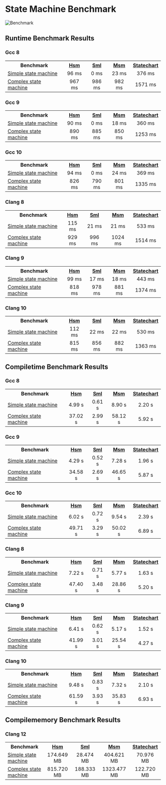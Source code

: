# State Machine Benchmark
![Benchmark](https://github.com/erikzenker/state-machine-benchmark/workflows/Benchmark/badge.svg)

## Runtime Benchmark Results
### Gcc 8
 <table style="width:100%">
  <tr>
    <th>Benchmark</th>
    <th><a href="https://github.com/erikzenker/hsm">Hsm</a></th>
    <th><a href="https://boost-experimental.github.io/sml/index.html">Sml</a></th>
    <th><a href="https://www.boost.org/doc/libs/1_73_0/libs/msm/doc/HTML/index.html">Msm</a></th>
    <th><a href="https://www.boost.org/doc/libs/1_73_0/libs/statechart/doc/index.html">Statechart</a></th>
  </tr>
  <tr>
    <td><a href="benchmark/simple/">Simple state machine</a></td>
    <td><center>96 ms</center></td>
    <td><center>0 ms</center></td>
    <td><center>23 ms</center></td>
    <td><center>376 ms</center></td>
  </tr>
  <tr>
    <td><a href="benchmark/complex/">Complex state machine</a></td>
    <td><center>967 ms</center></td>
    <td><center>986 ms</center></td>
    <td><center>982 ms</center></td>
    <td><center>1571 ms</center></td>
  </tr>
</table>

### Gcc 9
 <table style="width:100%">
  <tr>
    <th>Benchmark</th>
    <th><a href="https://github.com/erikzenker/hsm">Hsm</a></th>
    <th><a href="https://boost-experimental.github.io/sml/index.html">Sml</a></th>
    <th><a href="https://www.boost.org/doc/libs/1_73_0/libs/msm/doc/HTML/index.html">Msm</a></th>
    <th><a href="https://www.boost.org/doc/libs/1_73_0/libs/statechart/doc/index.html">Statechart</a></th>
  </tr>
  <tr>
    <td><a href="benchmark/simple/">Simple state machine</a></td>
    <td><center>90 ms</center></td>
    <td><center>0 ms</center></td>
    <td><center>18 ms</center></td>
    <td><center>360 ms</center></td>
  </tr>
  <tr>
    <td><a href="benchmark/complex/">Complex state machine</a></td>
    <td><center>890 ms</center></td>
    <td><center>885 ms</center></td>
    <td><center>850 ms</center></td>
    <td><center>1253 ms</center></td>
  </tr>
</table>

### Gcc 10
 <table style="width:100%">
  <tr>
    <th>Benchmark</th>
    <th><a href="https://github.com/erikzenker/hsm">Hsm</a></th>
    <th><a href="https://boost-experimental.github.io/sml/index.html">Sml</a></th>
    <th><a href="https://www.boost.org/doc/libs/1_73_0/libs/msm/doc/HTML/index.html">Msm</a></th>
    <th><a href="https://www.boost.org/doc/libs/1_73_0/libs/statechart/doc/index.html">Statechart</a></th>
  </tr>
  <tr>
    <td><a href="benchmark/simple/">Simple state machine</a></td>
    <td><center>94 ms</center></td>
    <td><center>0 ms</center></td>
    <td><center>24 ms</center></td>
    <td><center>369 ms</center></td>
  </tr>
  <tr>
    <td><a href="benchmark/complex/">Complex state machine</a></td>
    <td><center>826 ms</center></td>
    <td><center>790 ms</center></td>
    <td><center>801 ms</center></td>
    <td><center>1335 ms</center></td>
  </tr>
</table>

### Clang 8
 <table style="width:100%">
  <tr>
    <th>Benchmark</th>
    <th><a href="https://github.com/erikzenker/hsm">Hsm</a></th>
    <th><a href="https://boost-experimental.github.io/sml/index.html">Sml</a></th>
    <th><a href="https://www.boost.org/doc/libs/1_73_0/libs/msm/doc/HTML/index.html">Msm</a></th>
    <th><a href="https://www.boost.org/doc/libs/1_73_0/libs/statechart/doc/index.html">Statechart</a></th>
  </tr>
  <tr>
    <td><a href="benchmark/simple/">Simple state machine</a></td>
    <td><center>115 ms</center></td>
    <td><center>21 ms</center></td>
    <td><center>21 ms</center></td>
    <td><center>533 ms</center></td>
  </tr>
  <tr>
    <td><a href="benchmark/complex/">Complex state machine</a></td>
    <td><center>929 ms</center></td>
    <td><center>996 ms</center></td>
    <td><center>1024 ms</center></td>
    <td><center>1514 ms</center></td>
  </tr>
</table>

### Clang 9
 <table style="width:100%">
  <tr>
    <th>Benchmark</th>
    <th><a href="https://github.com/erikzenker/hsm">Hsm</a></th>
    <th><a href="https://boost-experimental.github.io/sml/index.html">Sml</a></th>
    <th><a href="https://www.boost.org/doc/libs/1_73_0/libs/msm/doc/HTML/index.html">Msm</a></th>
    <th><a href="https://www.boost.org/doc/libs/1_73_0/libs/statechart/doc/index.html">Statechart</a></th>
  </tr>
  <tr>
    <td><a href="benchmark/simple/">Simple state machine</a></td>
    <td><center>99 ms</center></td>
    <td><center>17 ms</center></td>
    <td><center>18 ms</center></td>
    <td><center>443 ms</center></td>
  </tr>
  <tr>
    <td><a href="benchmark/complex/">Complex state machine</a></td>
    <td><center>818 ms</center></td>
    <td><center>978 ms</center></td>
    <td><center>881 ms</center></td>
    <td><center>1374 ms</center></td>
  </tr>
</table>  

### Clang 10
 <table style="width:100%">
  <tr>
    <th>Benchmark</th>
    <th><a href="https://github.com/erikzenker/hsm">Hsm</a></th>
    <th><a href="https://boost-experimental.github.io/sml/index.html">Sml</a></th>
    <th><a href="https://www.boost.org/doc/libs/1_73_0/libs/msm/doc/HTML/index.html">Msm</a></th>
    <th><a href="https://www.boost.org/doc/libs/1_73_0/libs/statechart/doc/index.html">Statechart</a></th>
  </tr>
  <tr>
    <td><a href="benchmark/simple/">Simple state machine</a></td>
    <td><center>112 ms</center></td>
    <td><center>22 ms</center></td>
    <td><center>22 ms</center></td>
    <td><center>530 ms</center></td>
  </tr>
  <tr>
    <td><a href="benchmark/complex/">Complex state machine</a></td>
    <td><center>815 ms</center></td>
    <td><center>856 ms</center></td>
    <td><center>882 ms</center></td>
    <td><center>1363 ms</center></td>
  </tr>
</table>  


## Compiletime Benchmark Results
### Gcc 8
 <table style="width:100%">
  <tr>
    <th>Benchmark</th>
    <th><a href="https://github.com/erikzenker/hsm">Hsm</a></th>
    <th><a href="https://boost-experimental.github.io/sml/index.html">Sml</a></th>
    <th><a href="https://www.boost.org/doc/libs/1_73_0/libs/msm/doc/HTML/index.html">Msm</a></th>
    <th><a href="https://www.boost.org/doc/libs/1_73_0/libs/statechart/doc/index.html">Statechart</a></th>
  </tr>
  <tr>
    <td><a href="benchmark/simple/">Simple state machine</a></td>
    <td><center>4.99 s</center></td>
    <td><center>0.61 s</center></td>
    <td><center>8.90 s </center></td>
    <td><center>2.20 s</center></td>
  </tr>
  <tr>
    <td><a href="benchmark/complex/">Complex state machine</a></td>
    <td><center>37.02 s</center></td>
    <td><center>2.99 s</center></td>
    <td><center>58.12 s</center></td>
    <td><center>5.92 s</center></td>
  </tr>
</table>

### Gcc 9
 <table style="width:100%">
  <tr>
    <th>Benchmark</th>
    <th><a href="https://github.com/erikzenker/hsm">Hsm</a></th>
    <th><a href="https://boost-experimental.github.io/sml/index.html">Sml</a></th>
    <th><a href="https://www.boost.org/doc/libs/1_73_0/libs/msm/doc/HTML/index.html">Msm</a></th>
    <th><a href="https://www.boost.org/doc/libs/1_73_0/libs/statechart/doc/index.html">Statechart</a></th>
  </tr>
  <tr>
    <td><a href="benchmark/simple/">Simple state machine</a></td>
    <td><center>4.29 s</center></td>
    <td><center>0.52 s</center></td>
    <td><center>7.28 s </center></td>
    <td><center>1.96 s</center></td>
  </tr>
  <tr>
    <td><a href="benchmark/complex/">Complex state machine</a></td>
    <td><center>34.58 s</center></td>
    <td><center>2.69 s</center></td>
    <td><center>46.65 s</center></td>
    <td><center>5.87 s</center></td>
  </tr>
</table>

### Gcc 10
 <table style="width:100%">
  <tr>
    <th>Benchmark</th>
    <th><a href="https://github.com/erikzenker/hsm">Hsm</a></th>
    <th><a href="https://boost-experimental.github.io/sml/index.html">Sml</a></th>
    <th><a href="https://www.boost.org/doc/libs/1_73_0/libs/msm/doc/HTML/index.html">Msm</a></th>
    <th><a href="https://www.boost.org/doc/libs/1_73_0/libs/statechart/doc/index.html">Statechart</a></th>
  </tr>
  <tr>
    <td><a href="benchmark/simple/">Simple state machine</a></td>
    <td><center>6.02 s</center></td>
    <td><center>0.72 s</center></td>
    <td><center>9.54 s </center></td>
    <td><center>2.39 s</center></td>
  </tr>
  <tr>
    <td><a href="benchmark/complex/">Complex state machine</a></td>
    <td><center>49.71 s</center></td>
    <td><center>3.29 s</center></td>
    <td><center>50.02 s</center></td>
    <td><center>6.89 s</center></td>
  </tr>
</table>

### Clang 8
 <table style="width:100%">
  <tr>
    <th>Benchmark</th>
    <th><a href="https://github.com/erikzenker/hsm">Hsm</a></th>
    <th><a href="https://boost-experimental.github.io/sml/index.html">Sml</a></th>
    <th><a href="https://www.boost.org/doc/libs/1_73_0/libs/msm/doc/HTML/index.html">Msm</a></th>
    <th><a href="https://www.boost.org/doc/libs/1_73_0/libs/statechart/doc/index.html">Statechart</a></th>
  </tr>
  <tr>
    <td><a href="benchmark/simple/">Simple state machine</a></td>
    <td><center>7.22 s</center></td>
    <td><center>0.71 s</center></td>
    <td><center>5.77 s </center></td>
    <td><center>1.63 s</center></td>
  </tr>
  <tr>
    <td><a href="benchmark/complex/">Complex state machine</a></td>
    <td><center>47.40 s</center></td>
    <td><center>3.48 s</center></td>
    <td><center>28.86 s</center></td>
    <td><center>5.20 s</center></td>
  </tr>
</table>

### Clang 9
 <table style="width:100%">
  <tr>
    <th>Benchmark</th>
    <th><a href="https://github.com/erikzenker/hsm">Hsm</a></th>
    <th><a href="https://boost-experimental.github.io/sml/index.html">Sml</a></th>
    <th><a href="https://www.boost.org/doc/libs/1_73_0/libs/msm/doc/HTML/index.html">Msm</a></th>
    <th><a href="https://www.boost.org/doc/libs/1_73_0/libs/statechart/doc/index.html">Statechart</a></th>
  </tr>
  <tr>
    <td><a href="benchmark/simple/">Simple state machine</a></td>
    <td><center>6.41 s</center></td>
    <td><center>0.62 s</center></td>
    <td><center>5.17 s </center></td>
    <td><center>1.52 s</center></td>
  </tr>
  <tr>
    <td><a href="benchmark/complex/">Complex state machine</a></td>
    <td><center>41.99 s</center></td>
    <td><center>3.01 s</center></td>
    <td><center>25.54 s</center></td>
    <td><center>4.27 s</center></td>
  </tr>
</table>  

### Clang 10
 <table style="width:100%">
  <tr>
    <th>Benchmark</th>
    <th><a href="https://github.com/erikzenker/hsm">Hsm</a></th>
    <th><a href="https://boost-experimental.github.io/sml/index.html">Sml</a></th>
    <th><a href="https://www.boost.org/doc/libs/1_73_0/libs/msm/doc/HTML/index.html">Msm</a></th>
    <th><a href="https://www.boost.org/doc/libs/1_73_0/libs/statechart/doc/index.html">Statechart</a></th>
  </tr>
  <tr>
    <td><a href="benchmark/simple/">Simple state machine</a></td>
    <td><center>9.48 s</center></td>
    <td><center>0.83 s</center></td>
    <td><center>7.32 s </center></td>
    <td><center>2.10 s</center></td>
  </tr>
  <tr>
    <td><a href="benchmark/complex/">Complex state machine</a></td>
    <td><center>61.59 s</center></td>
    <td><center>3.93 s</center></td>
    <td><center>35.83 s</center></td>
    <td><center>6.93 s</center></td>
  </tr>
</table>  

## Compilememory Benchmark Results
### Clang 12
 <table style="width:100%">
  <tr>
    <th>Benchmark</th>
    <th><a href="https://github.com/erikzenker/hsm">Hsm</a></th>
    <th><a href="https://boost-experimental.github.io/sml/index.html">Sml</a></th>
    <th><a href="https://www.boost.org/doc/libs/1_73_0/libs/msm/doc/HTML/index.html">Msm</a></th>
    <th><a href="https://www.boost.org/doc/libs/1_73_0/libs/statechart/doc/index.html">Statechart</a></th>
  </tr>
  <tr>
    <td><a href="benchmark/simple/">Simple state machine</a></td>
    <td><center>174.649 MB</center></td>
    <td><center>28.474 MB</center></td>
    <td><center>404.621 MB</center></td>
    <td><center>70.976 MB</center></td>
  </tr>
  <tr>
    <td><a href="benchmark/complex/">Complex state machine</a></td>
    <td><center>815.720 MB</center></td>
    <td><center>188.333 MB</center></td>
    <td><center>1323.477 MB</center></td>
    <td><center>122.720 MB</center></td>
  </tr>
</table>